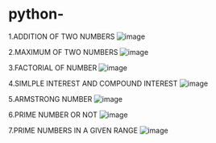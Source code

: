 # python-

1.ADDITION OF TWO NUMBERS
![image](https://github.com/user-attachments/assets/40e32702-f67d-4251-b45a-464b45ce53b3)

2.MAXIMUM OF TWO NUMBERS 
![image](https://github.com/user-attachments/assets/d9fe326b-80c0-4da3-8764-1d577d2885c2)

3.FACTORIAL OF NUMBER
![image](https://github.com/user-attachments/assets/2ea783b4-7a72-407a-b18b-41ea1894962d)

4.SIMLPLE INTEREST AND COMPOUND INTEREST
![image](https://github.com/user-attachments/assets/8dc5cd1d-be89-481e-b6b1-1aa8a4fa22b9)

5.ARMSTRONG NUMBER
![image](https://github.com/user-attachments/assets/1187d7e5-830c-40eb-8bda-6b78b046c723)

6.PRIME NUMBER OR NOT
![image](https://github.com/user-attachments/assets/3bfcccd4-b613-4fa5-9841-4fc7f70a4eaf)

7.PRIME NUMBERS IN A GIVEN RANGE
![image](https://github.com/user-attachments/assets/de2b75d8-37a3-46cc-a520-60fc9bc92f04)
